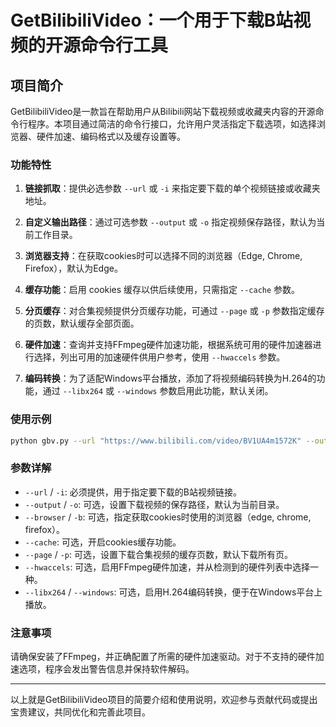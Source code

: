 # GetBilibiliVideo：一个用于下载B站视频的开源命令行工具

## 项目简介

GetBilibiliVideo是一款旨在帮助用户从Bilibili网站下载视频或收藏夹内容的开源命令行程序。本项目通过简洁的命令行接口，允许用户灵活指定下载选项，如选择浏览器、硬件加速、编码格式以及缓存设置等。

### 功能特性

1. **链接抓取**：提供必选参数 `--url` 或 `-i` 来指定要下载的单个视频链接或收藏夹地址。

2. **自定义输出路径**：通过可选参数 `--output` 或 `-o` 指定视频保存路径，默认为当前工作目录。

3. **浏览器支持**：在获取cookies时可以选择不同的浏览器（Edge, Chrome, Firefox），默认为Edge。

4. **缓存功能**：启用 cookies 缓存以供后续使用，只需指定 `--cache` 参数。

5. **分页缓存**：对合集视频提供分页缓存功能，可通过 `--page` 或 `-p` 参数指定缓存的页数，默认缓存全部页面。

6. **硬件加速**：查询并支持FFmpeg硬件加速功能，根据系统可用的硬件加速器进行选择，列出可用的加速硬件供用户参考，使用 `--hwaccels` 参数。

7. **编码转换**：为了适配Windows平台播放，添加了将视频编码转换为H.264的功能，通过 `--libx264` 或 `--windows` 参数启用此功能，默认关闭。

### 使用示例

```bash
python gbv.py --url "https://www.bilibili.com/video/BV1UA4m1572K" --output "D:/Videos" --browser chrome --cache --page 2 --hwaccels vaapi --libx264
```

### 参数详解

- `--url` / `-i`: 必须提供，用于指定要下载的B站视频链接。
- `--output` / `-o`: 可选，设置下载视频的保存路径，默认为当前目录。
- `--browser` / `-b`: 可选，指定获取cookies时使用的浏览器（edge, chrome, firefox）。
- `--cache`: 可选，开启cookies缓存功能。
- `--page` / `-p`: 可选，设置下载合集视频的缓存页数，默认下载所有页。
- `--hwaccels`: 可选，启用FFmpeg硬件加速，并从检测到的硬件列表中选择一种。
- `--libx264` / `--windows`: 可选，启用H.264编码转换，便于在Windows平台上播放。

### 注意事项

请确保安装了FFmpeg，并正确配置了所需的硬件加速驱动。对于不支持的硬件加速选项，程序会发出警告信息并保持软件解码。

---

以上就是GetBilibiliVideo项目的简要介绍和使用说明，欢迎参与贡献代码或提出宝贵建议，共同优化和完善此项目。